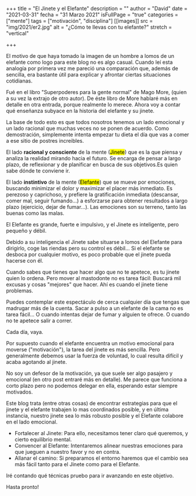 +++
title = "El Jinete y el Elefante"
description = ""
author = "David"
date = "2021-03-31"
fecha = "31 Marzo 2021"
isFullPage = "true"
categories = ["mente"]
tags = ["motivación", "disciplina"]
[[images]]
  src = "img/2021/er2.jpg"
  alt = "¿Cómo te llevas con tu elefante?"
  stretch = "vertical"

+++

El motivo de que haya tomado la imagen de un hombre a lomos de un elefante como logo para este blog no es algo casual.
Cuando leí esta analogía por primera vez me pareció una comparación que, además de sencilla, era bastante útil para explicar y afrontar ciertas situaciones cotidianas.
<!--more-->

Fué en el libro "Superpoderes para la gente normal" de Mago More, (quien a su vez la extrajo de otro autor). De éste libro de More hablaré más en detalle en otra entrada, porque realmente lo merece. Ahora voy a contar qué enseñanza subyace en la historia del elefante y su jinete.

La base de todo esto es que todos nosotros tenemos un lado emocional y un lado racional que muchas veces no se ponen de acuerdo. Como demostración, simplemente intenta empezar tu dieta el día que vas a comer a ese sitio de postres increibles.

El lado **racional y consciente** de la mente (<mark>Jinete</mark>) que es la que piensa y analiza la realidad mirando hacia el futuro. Se encarga de pensar a largo plazo, de reflexionar y de planificar en busca de sus objetivos.Es quien sabe dónde te conviene ir.

El lado **instintivo** de la mente (<mark>Elefante</mark>) que se mueve por emociones, buscando minimizar el dolor y maximizar el placer más inmediato. Es perezoso y caprichoso, y prefiere la gratificación inmediata (descansar, comer mal, seguir fumando...) a esforzarse para obtener resultados a largo plazo (ejercicio, dejar de fumar...). Las emociones son su terreno, tanto las buenas como las malas.

El Elefante es grande, fuerte e impulsivo, y el Jinete es inteligente, pero pequeño y débil.

Debido a su inteligencia el Jinete sabe situarse a lomos del Elefante para dirigirlo, coge las riendas pero su control es débil... Si el elefante se desboca por cualquier motivo, es poco probable que el jinete pueda hacerse con él.

Cuando sabes que tienes que hacer algo que no te apetece, es tu jinete quien lo ordena. Pero mover al mastodonte no es tarea fácil: Buscará mil excusas y cosas "mejores" que hacer. Ahí es cuando el jinete tiene problemas.

Puedes contemplar este espectáculo de cerca cualquier día que tengas que madrugar más de la cuenta. Sacar a pulso a un elefante de la cama no es tarea fácil...
O cuando intentas dejar de fumar y alguien te ofrece.
O cuando no te apetece salir a correr.

Cada día, vaya.

Por supuesto cuando el elefante encuentra un motivo emocional para moverse ("motivación"), la tarea del jinete es más sencilla. Pero generalmente debemos usar la fuerza de voluntad, lo cual resulta difícil y acaba agotando al jinete.

No soy un defesor de la motivación, ya que suele ser algo pasajero y emocional (en otro post entraré más en detalle). Me parece que funciona a corto plazo pero no podemos delegar en ella, esperando estar siempre motivados.

Este blog trata (entre otras cosas) de encontrar estrategias para que el jinete y el elefante trabajen lo mas coordinados posible, y en última instancia, nuestro jinete sea lo más robusto posible y el Elefante colabore en el lado emocional.

- Fortalecer al Jinete: Para ello, necesitamos tener claro qué queremos, y cierto equilibrio mental.
- Convencer al Elefante: Intentaremos alinear nuestras emociones para que jueguen a nuestro favor y no en contra.
- Allanar el camino: Si preparamos el entorno haremos que el cambio sea más fácil tanto para el Jinete como para el Elefante. 

Iré contando qué técnicas pruebo para ir avanzando en este objetivo.

Hasta pronto!



